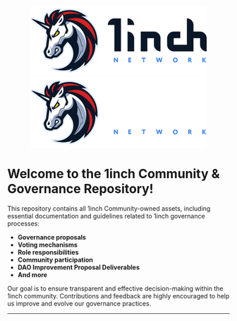 <div align="center">
    <img src="https://github.com/1inch/farming/blob/master/.github/1inch_github_w.svg#gh-light-mode-only">
    <img src="https://github.com/1inch/farming/blob/master/.github/1inch_github_b.svg#gh-dark-mode-only">
</div>


# Welcome to the 1inch Community & Governance Repository!

This repository contains all 1inch Community-owned assets, including essential documentation and guidelines related to 1inch governance processes:

- **Governance proposals**
- **Voting mechanisms**
- **Role responsibilities**
- **Community participation**
- **DAO Improvement Proposal Deliverables**
- **And more**

Our goal is to ensure transparent and effective decision-making within the 1inch community. Contributions and feedback are highly encouraged to help us improve and evolve our governance practices.

***


